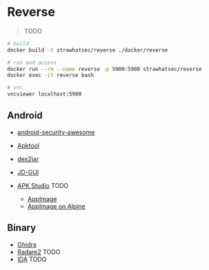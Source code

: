 # Reverse

> TODO

```bash
# build
docker build -t strawhatsec/reverse ./docker/reverse

# run and access
docker run --rm --name reverse -p 5900:5900 strawhatsec/reverse
docker exec -it reverse bash

# vnc
vncviewer localhost:5900
```

## Android

* [android-security-awesome](https://github.com/ashishb/android-security-awesome)

* [Apktool](https://ibotpeaches.github.io/Apktool)
* [dex2jar](https://github.com/pxb1988/dex2jar)
* [JD-GUI](http://java-decompiler.github.io)
* [APK Studio](https://github.com/vaibhavpandeyvpz/apkstudio) TODO
    - [AppImage](https://appimage.org)
    - [AppImage on Alpine](https://github.com/AppImage/AppImageKit/issues/1015)

## Binary

* [Ghidra](https://ghidra-sre.org)
* [Radare2](https://www.radare.org) TODO
* [IDA](https://www.hex-rays.com/products/ida) TODO

